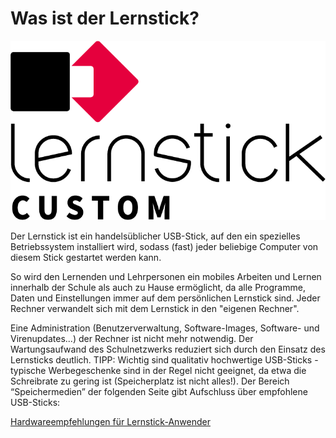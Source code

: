 # Was ist der Lernstick?

![Lernstick Logo](../../assets/logo.png)

Der Lernstick ist ein handelsüblicher USB-Stick, auf den ein spezielles Betriebssystem installiert wird, sodass (fast) jeder beliebige Computer von diesem Stick gestartet werden kann.

So wird den Lernenden und Lehrpersonen ein mobiles Arbeiten und Lernen innerhalb der Schule als auch zu Hause ermöglicht, da alle Programme, Daten und Einstellungen immer auf dem persönlichen Lernstick sind. Jeder Rechner verwandelt sich mit dem Lernstick in den "eigenen Rechner".

Eine Administration (Benutzerverwaltung, Software-Images, Software- und Virenupdates...) der Rechner ist nicht mehr notwendig. Der Wartungsaufwand des Schulnetzwerks reduziert sich durch den Einsatz des Lernsticks deutlich.
TIPP: Wichtig sind qualitativ hochwertige USB-Sticks - typische Werbegeschenke sind in der Regel nicht geeignet, da etwa die Schreibrate zu gering ist (Speicherplatz ist nicht alles!). Der Bereich “Speichermedien” der folgenden Seite gibt Aufschluss über empfohlene USB-Sticks: 

[Hardwareempfehlungen für Lernstick-Anwender](http://www.digitale-nachhaltigkeit.unibe.ch/dienstleistungen/lernstick/hardware/index_ger.html)
